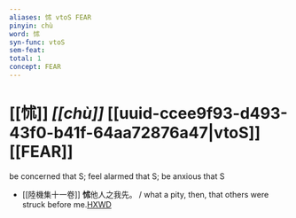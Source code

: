 ```yaml
---
aliases: 怵 vtoS FEAR
pinyin: chù
word: 怵
syn-func: vtoS
sem-feat: 
total: 1
concept: FEAR 
---
```

# [[怵]] *[[chù]]*  [[uuid-ccee9f93-d493-43f0-b41f-64aa72876a47|vtoS]] [[FEAR]]
be concerned that S; feel alarmed that S; be anxious that S
 - [[陸機集十一卷]] **怵**他人之我先。 / what a pity, then, that others were struck before me.[HXWD](https://hxwd.org/textview.html?location=CH2b1575_CHANT_001-10a.9)